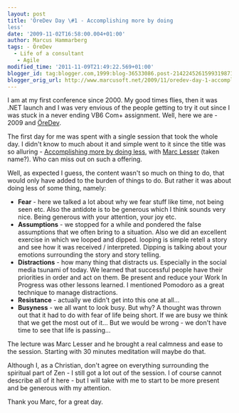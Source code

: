 ```yaml
---
layout: post
title: 'ÖreDev Day \#1 - Accomplishing more by doing
less'
date: '2009-11-02T16:58:00.004+01:00'
author: Marcus Hammarberg
tags: - ÖreDev
  - Life of a consultant
   - Agile
modified_time: '2011-11-09T21:49:22.569+01:00'
blogger_id: tag:blogger.com,1999:blog-36533086.post-2142245261599319871
blogger_orig_url: http://www.marcusoft.net/2009/11/oredev-day-1-accomplishing-more-by.html
---
```



<div>

I am at my first conference since 2000. My good times flies, then it was
.NET launch and I was very envious of the people getting to try it out
since I was stuck in a never ending VB6 Com+ assignment. Well, here we
are - 2009 and [ÖreDev](http://www.oredev.org/).

</div>

<div>



</div>

<div>

The first day for me was spent with a single session that took the whole
day. I didn't know to much about it and simple went to it since the
title was so alluring - [Accomplishing more by doing
less](http://accomplishingmorebydoingless.com/), with [Marc
Lesser](http://www.youtube.com/watch?v=aUqL2p94XMc) (taken name?). Who
can miss out on such a offering.

</div>

<div>



</div>

<div>

Well, as expected I guess, the content wasn't so much on thing to do,
that would only have added to the burden of things to do. But rather it
was about doing less of some thing, namely:

</div>

<div>

-   **Fear** - here we talked a lot about why we fear stuff like time,
    not being seen etc. Also the antidote is to be generous which I
    think sounds very nice. Being generous with your attention, your joy
    etc.
-   **Assumptions** - we stopped for a while and pondered the false
    assumptions that we often bring to a situation. Also we did an
    excellent exercise in which we looped and dipped. looping is simple
    retell a story and see how it was received / interpreted. Dipping is
    talking about your emotions surrounding the story and story telling.
-   **Distractions** - how many thing that distracts us. Especially in
    the social media tsunami of today. We learned that successful people
    have their priorities in order and act on them. Be present and
    reduce your Work In Progress was other lessons learned. I mentioned
    Pomodoro as a great technique to manage distractions.
-   **Resistance** - actually we didn't get into this one at all…
-   **Busyness** - we all want to look busy. But why? A thought was
    thrown out that it had to do with fear of life being short. If we
    are busy we think that we get the most out of it… But we would be
    wrong - we don't have time to see that life is passing…

</div>

<div>

The lecture was Marc Lesser and he brought a real calmness and ease to
the session. Starting with 30 minutes meditation will maybe do that.

</div>

<div>



</div>

<div>

Although I, as a Christian, don't agree on everything surrounding the
spiritual part of Zen - I still got a lot out of the session. I of
course cannot describe all of it here - but I will take with me to start
to be more present and be generous with my attention.

</div>

<div>



</div>

<div>

Thank you Marc, for a great day.

</div>
